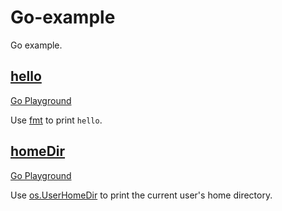 # Go-example
Go example.

## [hello](hello)
[Go Playground](https://go.dev/play/p/qgtW-pFo28F)

Use [fmt](https://pkg.go.dev/fmt) to print `hello`.

## [homeDir](homeDir)
[Go Playground](https://go.dev/play/p/uYIiiyz6Pxg)

Use [os.UserHomeDir](https://pkg.go.dev/os#UserHomeDir) to print the current user's home directory.
